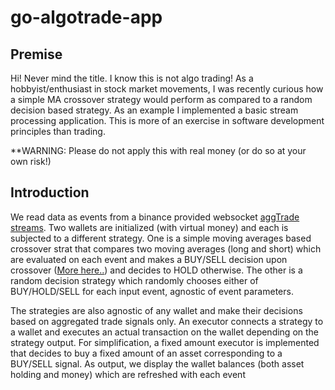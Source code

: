 # go-algotrade-app

## Premise
Hi! Never mind the title. I know this is not algo trading! As a hobbyist/enthusiast in stock market movements, 
I was recently curious how a simple MA crossover strategy would perform as compared to a random decision based strategy. 
As an example I implemented a basic stream processing application. 
This is more of an exercise in software development principles than trading. 

**WARNING: Please do not apply this with real money (or do so at your own risk!)

## Introduction
We read data as events from a binance provided websocket [aggTrade streams](https://developers.binance.com/docs/derivatives/usds-margined-futures/websocket-market-streams/Aggregate-Trade-Streams). 
Two wallets are initialized (with virtual money) and each is subjected to a different strategy. One is a simple moving averages based
crossover strat that compares two moving averages (long and short) which are evaluated on each event and makes a BUY/SELL decision upon crossover 
([More here..](https://www.investopedia.com/articles/active-trading/052014/how-use-moving-average-buy-stocks.asp)) and decides to HOLD otherwise. The other is a random decision strategy 
which randomly chooses either of BUY/HOLD/SELL for each input event, agnostic of event parameters. 

The strategies are also agnostic of any wallet and make their decisions based on aggregated trade signals only. 
An executor connects a strategy to a wallet and executes an actual transaction on the wallet depending on the strategy output. 
For simplification, a fixed amount executor is implemented that decides to buy a fixed amount 
of an asset corresponding to a BUY/SELL signal. As output, we display the wallet balances (both asset holding and money) which
are refreshed with each event

